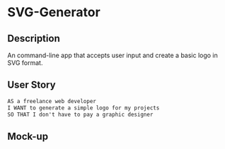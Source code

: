 # SVG-Generator

## Description
An command-line app that accepts user input and create a basic logo in SVG format.

## User Story 
```md
AS a freelance web developer
I WANT to generate a simple logo for my projects
SO THAT I don't have to pay a graphic designer
```

## Mock-up

